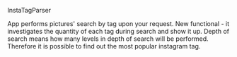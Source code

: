 InstaTagParser

App performs pictures' search by tag upon your request.
New functional - it investigates the quantity of each tag during search and show it up.
Depth of search means how many levels in depth of search will be performed.
Therefore it is possible to find out the most popular instagram tag.
